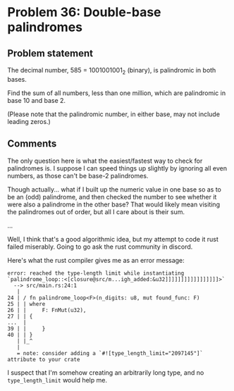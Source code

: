 # Problem 36: Double-base palindromes

## Problem statement

<p>The decimal number, 585 = 1001001001<sub>2</sub> (binary), is palindromic in both bases.</p>
<p>Find the sum of all numbers, less than one million, which are palindromic in base 10 and base 2.</p>
<p class="info">(Please note that the palindromic number, in either base, may not include leading zeros.)</p>

## Comments

The only question here is what the easiest/fastest way to check for
palindromes is. I suppose I can speed things up slightly by ignoring
all even numbers, as those can't be base-2 palindromes.

Though actually... what if I built up the numeric value in one base so
as to be an (odd) palindrome, and then checked the number to see
whether it were also a palindrome in the other base? That would likely
mean visiting the palindromes out of order, but all I care about is
their sum.

...

Well, I think that's a good algorithmic idea, but my attempt to code it
rust failed miserably. Going to go ask the rust community in discord.

Here's what the rust compiler gives me as an error message:

    error: reached the type-length limit while instantiating `palindrome_loop::<[closure@src/m...igh_added:&u32]]]]]]]]]]]]]]]]]>`
      --> src/main.rs:24:1
       |
    24 | / fn palindrome_loop<F>(n_digits: u8, mut found_func: F)
    25 | | where
    26 | |     F: FnMut(u32),
    27 | | {
    ...  |
    39 | |     }
    40 | | }
       | |_^
       |
       = note: consider adding a `#![type_length_limit="2097145"]` attribute to your crate
    
I suspect that I'm somehow creating an arbitrarily long type, and
no `type_length_limit` would help me.
